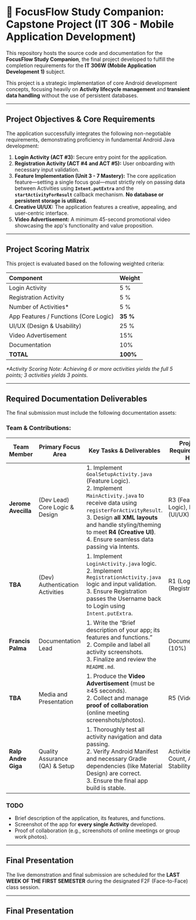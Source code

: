 # 🎯 FocusFlow Study Companion: Capstone Project (IT 306 - Mobile Application Development)

This repository hosts the source code and documentation for the **FocusFlow Study Companion**, the final project developed to fulfill the completion requirements for the **IT 306W (Mobile Application Development 1)** subject.

This project is a strategic implementation of core Android development concepts, focusing heavily on **Activity lifecycle management** and **transient data handling** without the use of persistent databases.

---

## Project Objectives & Core Requirements

The application successfully integrates the following non-negotiable requirements, demonstrating proficiency in fundamental Android Java development:

1.  **Login Activity (ACT #3):** Secure entry point for the application.
2.  **Registration Activity (ACT #4 and ACT #5):** User onboarding with necessary input validation.
3.  **Feature Implementation (Unit 3 - 7 Mastery):** The core application feature—setting a single focus goal—must strictly rely on passing data between Activities using **`Intent.putExtra`** and the **`startActivityForResult`** callback mechanism. **No database or persistent storage is utilized.**
4.  **Creative UI/UX:** The application features a creative, appealing, and user-centric interface.
5.  **Video Advertisement:** A minimum 45-second promotional video showcasing the app's functionality and value proposition.

---

## Project Scoring Matrix

This project is evaluated based on the following weighted criteria:

| Component | Weight |
| :--- | :--- |
| Login Activity | 5 % |
| Registration Activity | 5 % |
| Number of Activities* | 5 % |
| App Features / Functions (Core Logic) | **35 %** |
| UI/UX (Design & Usability) | 25 % |
| Video Advertisement | 15% |
| Documentation | 10% |
| **TOTAL** | **100%** |

*\*Activity Scoring Note: Achieving 6 or more activities yields the full 5 points; 3 activities yields 3 points.*

---

## Required Documentation Deliverables

The final submission must include the following documentation assets:

### Team & Contributions:
| Team Member             | Primary Focus Area          | Key Tasks & Deliverables                                                                                                                                                                                                                                                                                                                                                                           | Project Requirements Hit            |
|--------------------------|-----------------------------|----------------------------------------------------------------------------------------------------------------------------------------------------------------------------------------------------------------------------------------------------------------------------------------------------------------------------------------------------------------------------------------------------|------------------------------------|
| **Jerome Avecilla** | (Dev Lead) Core Logic & Design         | 1. Implement `GoalSetupActivity.java` (Feature Logic).<br>2. Implement `MainActivity.java` to receive data using `registerForActivityResult`.<br>3. Design **all XML layouts** and handle styling/theming to meet **R4 (Creative UI)**.<br>4. Ensure seamless data passing via Intents.                                                                                                            | R3 (Feature Logic), R4 (UI/UX)     |
| **TBA**        | (Dev) Authentication Activities   | 1. Implement `LoginActivity.java` logic.<br>2. Implement `RegistrationActivity.java` logic and input validation.<br>3. Ensure Registration passes the Username back to Login using `Intent.putExtra`.                                                                                                                                                                                                 | R1 (Login), R2 (Registration)      |
| **Francis Palma**        | Documentation Lead          | 1. Write the “Brief description of your app; its features and functions.”<br>2. Compile and label all activity screenshots.<br>3. Finalize and review the `README.md`.                                                                                                                                                                                                                                | Documentation (10%)                |
| **TBA**     | Media and Presentation      | 1. Produce the **Video Advertisement** (must be ≥45 seconds).<br>2. Collect and manage **proof of collaboration** (online meeting screenshots/photos).                                                                                                                                                                                                                                               | R5 (Video Ad)                      |
| **Ralp Andre Giga**     | Quality Assurance (QA) & Setup | 1. Thoroughly test all activity navigation and data passing.<br>2. Verify Android Manifest and necessary Gradle dependencies (like Material Design) are correct.<br>3. Ensure the final app build is stable.                                                                                                                                                                                        | Activities Count, App Stability    |


### TODO
* Brief description of the application, its features, and functions.
* Screenshot of the app for **every single Activity** developed.
* Proof of collaboration (e.g., screenshots of online meetings or group work photos).

---

## Final Presentation

The live demonstration and final submission are scheduled for the **LAST WEEK OF THE FIRST SEMESTER** during the designated F2F (Face-to-Face) class session.

---

## Final Presentation
